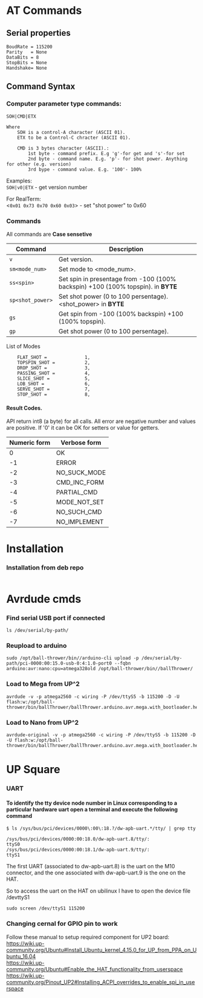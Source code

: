 

AT Commands 
=======================

## Serial properties
```
BoudRate = 115200
Parity 	 = None 
DataBits = 8 
StopBits = None 
Handshake= None 
```

## Command Syntax  
### Computer parameter type commands:
```SOH|CMD|ETX``` 
```
Where 
	SOH is a control-A character (ASCII 01).
	ETX to be a Control-C chracter (ASCII 01). 

	CMD is 3 bytes character (ASCII).: 
		1st byte - command prefix. E.g 'g'-for get and 's'-for set  
		2nd byte - command name. E.g. 'p'- for shot power. Anything for other (e.g. version)
		3rd bype - command value. E.g. '100'- 100% 	
```

Examples: </br> 
```SOH|v0|ETX``` - get version number  

For RealTerm: </br>
<`0x01 0x73 0x70 0x60 0x03`> - set "shot power" to 0x60 


### Commands 
All commands are **Case sensetive**

| Command | Description |
| --- | --- |
| `v` | Get version. |
| `sm<mode_num>` | Set mode to <mode_num>. |
| `ss<spin>` | Set spin in presentage from -100 (100% backspin) +100 (100% topspin). <spin> in **BYTE** |
| `sp<shot_power>` | Set shot power (0 to 100 persentage). <shot_power> in **BYTE**| 
| `gs` | Get spin from -100 (100% backspin) +100 (100% topspin).| 
| `gp` | Get shot power (0 to 100 persentage).|

List of Modes
```
	FLAT_SHOT =		 		 1,
	TOPSPIN_SHOT =			 2,
	DROP_SHOT =				 3,
	PASSING_SHOT =			 4,
	SLICE_SHOT =			 5,
	LOB_SHOT =			 	 6,
	SERVE_SHOT =			 7,
	STOP_SHOT = 			 8, 

```

#### Result Codes. 
API return int8 (a byte) for all calls. All error are negative number and values are positive. If '0' it can be OK for setters or value for getters. 

| Numeric form | Verbose form             |
|--------------|--------------------------|
| 0            | OK                       |
|-1            | ERROR                    |
|-2            | NO_SUCK_MODE             |
|-3            | CMD_INC_FORM             |
|-4            | PARTIAL_CMD              |
|-5            | MODE_NOT_SET             |
|-6            | NO_SUCH_CMD              |
|-7            | NO_IMPLEMENT             |



Installation
=================

### Installation from deb repo 
```

```



Avrdude cmds 
=================

### Find serial USB port if connected  
```
ls /dev/serial/by-path/
```

### Reupload to arduino
```
sudo /opt/ball-thrower/bin//arduino-cli upload -p /dev/serial/by-path/pci-0000:00:15.0-usb-0:4:1.0-port0 --fqbn arduino:avr:nano:cpu=atmega328old /opt/ball-thrower/bin//ballThrower/
```

### Load to Mega from UP^2
```
avrdude -v -p atmega2560 -c wiring -P /dev/ttyS5 -b 115200 -D -U flash:w:/opt/ball-thrower/bin/ballThrower/ballThrower.arduino.avr.mega.with_bootloader.hex:i
```

### Load to Nano from UP^2
```
avrdude-original -v -p atmega2560 -c wiring -P /dev/ttyS5 -b 115200 -D -U flash:w:/opt/ball-thrower/bin/ballThrower/ballThrower.arduino.avr.mega.with_bootloader.hex:i
```


UP Square
=====================

### UART
#### To identify the tty device node number in Linux corresponding to a particular hardware uart open a terminal and execute the following command

```
$ ls /sys/bus/pci/devices/0000\:00\:18.?/dw-apb-uart.*/tty/ | grep tty

/sys/bus/pci/devices/0000:00:18.0/dw-apb-uart.8/tty/:
ttyS0
/sys/bus/pci/devices/0000:00:18.1/dw-apb-uart.9/tty/:
ttyS1
```
The first UART (associated to dw-apb-uart.8) is the uart on the M10 connector, and the one associated with dw-apb-uart.9 is the one on the HAT.

So to access the uart on the HAT on ubilinux I have to open the device file /devttyS1

```
sudo screen /dev/ttyS1 115200
```
### Changing cernal for GPIO pin to work 
Follow these manual to setup required component for UP2 board:<br /> 
https://wiki.up-community.org/Ubuntu#Install_Ubuntu_kernel_4.15.0_for_UP_from_PPA_on_Ubuntu_16.04<br /> 
https://wiki.up-community.org/Ubuntu#Enable_the_HAT_functionality_from_userspace<br /> 
https://wiki.up-community.org/Pinout_UP2#Installing_ACPI_overrides_to_enable_spi_in_userspace<br /> 


